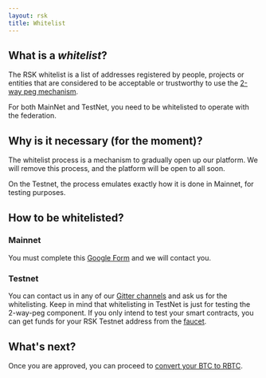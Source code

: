 ```yaml
---
layout: rsk
title: Whitelist
---
```


## What is a *whitelist*?

The RSK whitelist is a list of addresses registered by people, projects or entities that are considered to be acceptable or trustworthy to use the  [2-way peg mechanism](https://www.rsk.co/blog/sidechains-drivechains-and-rsk-2-way-peg-design).

For both MainNet and TestNet, you need to be whitelisted to operate with the federation.

## Why is it necessary (for the moment)?

The whitelist process is a mechanism to gradually open up our platform. We will remove this process, and the platform will be open to all soon.

On the Testnet, the process emulates exactly how it is done in Mainnet, for testing purposes.

## How to be whitelisted?

### Mainnet

You must complete this [Google Form](https://docs.google.com/forms/d/e/1FAIpQLSfoG_qF5wPY27tqcYnFbzNv4uwwDq6JeBe5no_zoYvKH62mBA/viewform) and we will contact you.

### Testnet

You can contact us in any of our [Gitter channels](https://gitter.im/rsksmart/getting-started) and ask us for the whitelisting.
Keep in mind that whitelisting in TestNet is just for testing the 2-way-peg component. If you only intend to test your smart contracts, you can get funds for your RSK Testnet address from the [faucet](https://faucet.testnet.rsk.co).

## What's next?

Once you are approved, you can proceed to [convert your BTC to RBTC](/rsk/rbtc/conversion).
